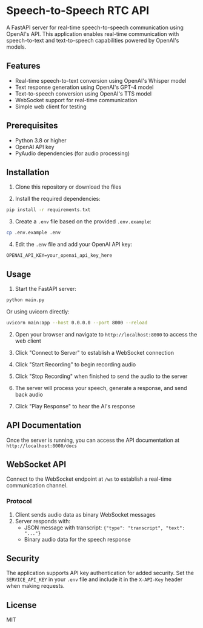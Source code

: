 # Speech-to-Speech RTC API

A FastAPI server for real-time speech-to-speech communication using OpenAI's API. This application enables real-time communication with speech-to-text and text-to-speech capabilities powered by OpenAI's models.

## Features

- Real-time speech-to-text conversion using OpenAI's Whisper model
- Text response generation using OpenAI's GPT-4 model
- Text-to-speech conversion using OpenAI's TTS model
- WebSocket support for real-time communication
- Simple web client for testing

## Prerequisites

- Python 3.8 or higher
- OpenAI API key
- PyAudio dependencies (for audio processing)

## Installation

1. Clone this repository or download the files

2. Install the required dependencies:

```bash
pip install -r requirements.txt
```

3. Create a `.env` file based on the provided `.env.example`:

```bash
cp .env.example .env
```

4. Edit the `.env` file and add your OpenAI API key:

```
OPENAI_API_KEY=your_openai_api_key_here
```

## Usage

1. Start the FastAPI server:

```bash
python main.py
```

Or using uvicorn directly:

```bash
uvicorn main:app --host 0.0.0.0 --port 8000 --reload
```

2. Open your browser and navigate to `http://localhost:8000` to access the web client

3. Click "Connect to Server" to establish a WebSocket connection

4. Click "Start Recording" to begin recording audio

5. Click "Stop Recording" when finished to send the audio to the server

6. The server will process your speech, generate a response, and send back audio

7. Click "Play Response" to hear the AI's response

## API Documentation

Once the server is running, you can access the API documentation at `http://localhost:8000/docs`

## WebSocket API

Connect to the WebSocket endpoint at `/ws` to establish a real-time communication channel.

### Protocol

1. Client sends audio data as binary WebSocket messages
2. Server responds with:
   - JSON message with transcript: `{"type": "transcript", "text": "..."}`
   - Binary audio data for the speech response

## Security

The application supports API key authentication for added security. Set the `SERVICE_API_KEY` in your `.env` file and include it in the `X-API-Key` header when making requests.

## License

MIT